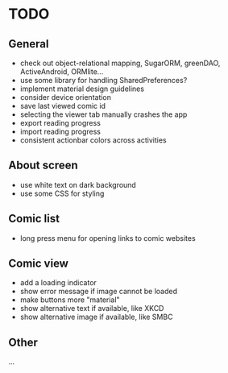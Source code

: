 # TODO

## General

- check out object-relational mapping, SugarORM, greenDAO, ActiveAndroid, ORMlite...
- use some library for handling SharedPreferences?
- implement material design guidelines
- consider device orientation
- save last viewed comic id
- selecting the viewer tab manually crashes the app
- export reading progress
- import reading progress
- consistent actionbar colors across activities

## About screen

- use white text on dark background
- use some CSS for styling

## Comic list

- long press menu for opening links to comic websites

## Comic view

- add a loading indicator
- show error message if image cannot be loaded
- make buttons more "material"
- show alternative text if available, like XKCD
- show alternative image if available, like SMBC

## Other

...
